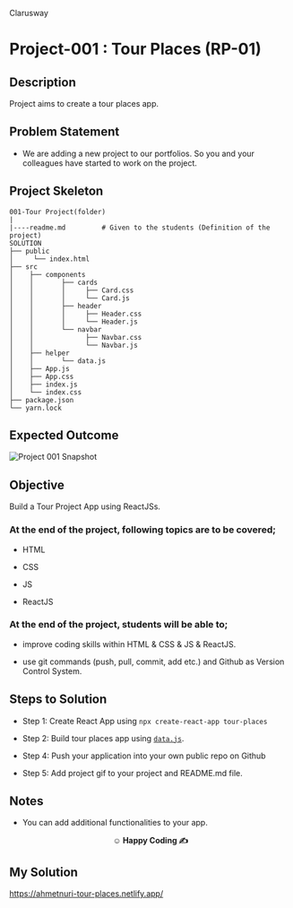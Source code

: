 <p>Clarusway<img align="right"
  src="https://secure.meetupstatic.com/photos/event/3/1/b/9/600_488352729.jpeg"  width="15px"></p>

# Project-001 : Tour Places (RP-01)

## Description

Project aims to create a tour places app.

## Problem Statement

- We are adding a new project to our portfolios. So you and your colleagues have started to work on the project.

## Project Skeleton

```
001-Tour Project(folder)
|
|----readme.md         # Given to the students (Definition of the project)
SOLUTION
├── public
│     └── index.html
├── src
│    ├── components
│    │       ├── cards
│    │       │     ├── Card.css
│    │       │     └── Card.js
│    │       ├── header
│    │       │     ├── Header.css
│    │       │     └── Header.js
│    │       └── navbar
│    │             ├── Navbar.css
│    │             └── Navbar.js
│    ├── helper
│    │       └── data.js
│    ├── App.js
│    ├── App.css
│    ├── index.js
│    └── index.css
├── package.json
└── yarn.lock
```

## Expected Outcome

![Project 001 Snapshot](tour-project.gif)

## Objective

Build a Tour Project App using ReactJSs.

### At the end of the project, following topics are to be covered;

- HTML

- CSS

- JS

- ReactJS

### At the end of the project, students will be able to;

- improve coding skills within HTML & CSS & JS & ReactJS.

- use git commands (push, pull, commit, add etc.) and Github as Version Control System.

## Steps to Solution

- Step 1: Create React App using `npx create-react-app tour-places`

- Step 2: Build tour places app using [`data.js`](./data.js).

- Step 4: Push your application into your own public repo on Github

- Step 5: Add project gif to your project and README.md file.

## Notes

- You can add additional functionalities to your app.

**<p align="center">&#9786; Happy Coding &#9997;</p>**

## My Solution

https://ahmetnuri-tour-places.netlify.app/